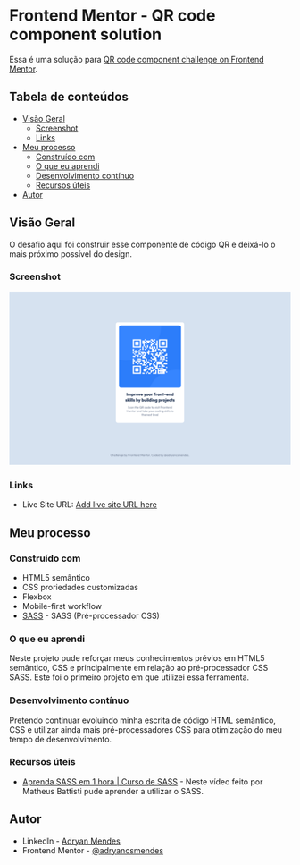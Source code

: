 # Frontend Mentor - QR code component solution

Essa é uma solução para [QR code component challenge on Frontend Mentor](https://www.frontendmentor.io/challenges/qr-code-component-iux_sIO_H). 

## Tabela de conteúdos

- [Visão Geral](#visão-geral)
  - [Screenshot](#screenshot)
  - [Links](#links)
- [Meu processo](#meu-processo)
  - [Construído com](#construído-com)
  - [O que eu aprendi](#o-que-eu-aprendi)
  - [Desenvolvimento contínuo](#desenvolvimento-contínuo)
  - [Recursos úteis](#recursos-úteis)
- [Autor](#autor)


## Visão Geral

O desafio aqui foi construir esse componente de código QR e deixá-lo o mais próximo possível do design.


### Screenshot


![](/images/screenshot.png)


### Links

- Live Site URL: [Add live site URL here](https://your-live-site-url.com)


## Meu processo

### Construído com

- HTML5 semântico
- CSS proriedades customizadas
- Flexbox
- Mobile-first workflow
- [SASS](https://sass-lang.com/) - SASS (Pré-processador CSS)


### O que eu aprendi

Neste projeto pude reforçar meus conhecimentos prévios em HTML5 semântico, CSS e principalmente em relação ao pré-processador CSS SASS. Este foi o primeiro projeto em que utilizei essa ferramenta.


### Desenvolvimento contínuo

Pretendo continuar evoluindo minha escrita de código HTML semântico, CSS e utilizar ainda mais pré-processadores CSS para otimização do meu tempo de desenvolvimento.


### Recursos úteis

- [Aprenda SASS em 1 hora | Curso de SASS](https://www.youtube.com/watch?v=Wo5t3uUV8n4&ab_channel=MatheusBattisti-HoradeCodar) - Neste vídeo feito por Matheus Battisti pude aprender a utilizar o SASS.


## Autor

- LinkedIn - [Adryan Mendes](https://www.linkedin.com/in/adryan-c%C3%A9sar-mendes-527248186/)
- Frontend Mentor - [@adryancsmendes](https://www.frontendmentor.io/profile/adryancsmendes)

